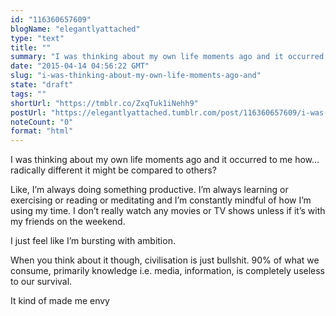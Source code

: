 ```yaml
---
id: "116360657609"
blogName: "elegantlyattached"
type: "text"
title: ""
summary: "I was thinking about my own life moments ago and it occurred to me how... radically different it might be compared to others? ..."
date: "2015-04-14 04:56:22 GMT"
slug: "i-was-thinking-about-my-own-life-moments-ago-and"
state: "draft"
tags: ""
shortUrl: "https://tmblr.co/ZxqTuk1iNehh9"
postUrl: "https://elegantlyattached.tumblr.com/post/116360657609/i-was-thinking-about-my-own-life-moments-ago-and"
noteCount: "0"
format: "html"
---
```


I was thinking about my own life moments ago and it occurred to me how… radically different it might be compared to others? 

Like, I’m always doing something productive. I’m always learning or exercising or reading or meditating and I’m constantly mindful of how I’m using my time. I don’t really watch any movies or TV shows unless if it’s with my friends on the weekend. 

I just feel like I’m bursting with ambition. 

When you think about it though, civilisation is just bullshit. 90% of what we consume, primarily knowledge i.e. media, information, is completely useless to our survival. 

It kind of made me envy